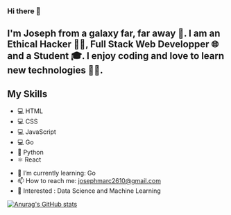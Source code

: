 ### Hi there 👋

## I'm Joseph from a galaxy far, far away 🌌. I am an Ethical Hacker 🐱‍💻, Full Stack Web Developper 🌐 and a Student 🎓. I enjoy coding and love to learn new technologies 👨‍💻.

## My Skills
* 💻 HTML
* 💻 CSS
* 💻 JavaScript
* 💻 Go
* 🐍 Python
* ⚛ React

- 🌱 I’m currently learning: Go
- 📫 How to reach me: josephmarc2610@gmail.com
- 👀 Interested : Data Science and Machine Learning

[![Anurag's GitHub stats](https://github-readme-stats.vercel.app/api?username=jmarcantony)](https://github.com/anuraghazra/github-readme-stats)


<!--
**jmarcantony/jmarcantony** is a ✨ _special_ ✨ repository because its `README.md` (this file) appears on your GitHub profile.

Here are some ideas to get you started:

- 🔭 I’m currently working on ...
- 🌱 I’m currently learning ...
- 👯 I’m looking to collaborate on ...
- 🤔 I’m looking for help with ...
- 💬 Ask me about ...
- 📫 How to reach me: ...
- 😄 Pronouns: ...
- ⚡ Fun fact: ...
-->
